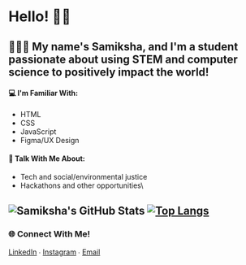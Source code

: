 # Hello! 👋🏽
## 👩🏽‍💻 My name's Samiksha, and I'm a student passionate about using STEM and computer science to positively impact the world!

#### 💻 I'm Familiar With:
- HTML
- CSS
- JavaScript
- Figma/UX Design

#### 💬 Talk With Me About:
- Tech and social/environmental justice
- Hackathons and other opportunities\

![Samiksha's GitHub Stats](https://github-readme-stats.vercel.app/api?username=slingann&show_icons=true&include_all_commits=true&border_radius=20px&theme=graywhite) [![Top Langs](https://github-readme-stats.vercel.app/api/top-langs/?username=slingann&layout=compact&border_radius=20px&theme=graywhite&custom_title=Samiksha's_Top_Languages)](https://github.com/anuraghazra/github-readme-stats)
---
### 🌐 Connect With Me!
[LinkedIn](https://www.linkedin.com/in/samikshalingan/) ∙ [Instagram](https://instagram.com/samiksh.a) ∙ [Email](mailto:slingan01@gmail.com)
